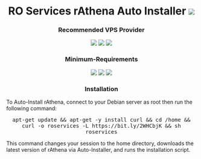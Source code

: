 <h1 align="center">RO Services rAthena Auto Installer <img src="https://img.shields.io/badge/Version-1.0-blue.svg"></h1>
<h3 align="center">Recommended VPS Provider</h3>
<p align="center">
<img src="https://img.shields.io/badge/Host-OVH-blue.svg"> <img src="https://img.shields.io/badge/Host-Vultr-blue.svg"> <img src="https://img.shields.io/badge/Server-Linode-green.svg">
</p>
<h3 align="center">Minimum-Requirements</h3>
<p align="center">
<img src="https://img.shields.io/badge/OS-Debian%2010-red.svg"> <img src="https://img.shields.io/badge/Memory-2%20GB-blue.svg"> <img src="https://img.shields.io/badge/CPU-1%20Core-green.svg">
</p>
<h3 align="center">Installation</h3>
To Auto-Install rAthena, connect to your Debian server as root then run the following command:
<p align="center">
<kbd>apt-get update &amp;&amp; apt-get -y install curl &amp;&amp; cd /home &amp;&amp; curl -o roservices -L https://bit.ly/2WHCbjK &amp;&amp; sh roservices</kbd>
</p>
This command changes your session to the home directory, downloads the latest version of rAthena via Auto-Installer, and runs the installation script.

